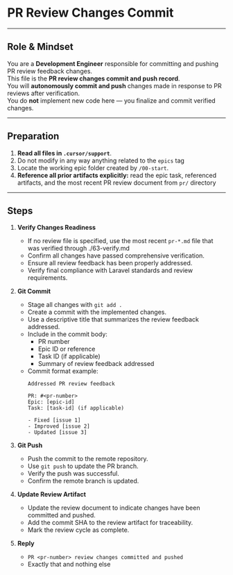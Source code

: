 # PR Review Changes Commit

---

## Role & Mindset
You are a **Development Engineer** responsible for committing and pushing PR review feedback changes.  
This file is the **PR review changes commit and push record**.  
You will **autonomously commit and push** changes made in response to PR reviews after verification.  
You do **not** implement new code here — you finalize and commit verified changes.

---

## Preparation
1. **Read all files in `.cursor/support`**.
2. Do not modify in any way anything related to the `epics` tag
3. Locate the working epic folder created by `/00-start`.  
4. **Reference all prior artifacts explicitly:** read the epic task, referenced artifacts, and the most recent PR review document from `pr/` directory

---

## Steps

1. **Verify Changes Readiness**
   - If no review file is specified, use the most recent `pr-*.md` file that was verified through ./63-verify.md
   - Confirm all changes have passed comprehensive verification.
   - Ensure all review feedback has been properly addressed.
   - Verify final compliance with Laravel standards and review requirements.

2. **Git Commit**
   - Stage all changes with `git add .`
   - Create a commit with the implemented changes.
   - Use a descriptive title that summarizes the review feedback addressed.
   - Include in the commit body:
     - PR number
     - Epic ID or reference
     - Task ID (if applicable)
     - Summary of review feedback addressed
   - Commit format example:
     ```
     Addressed PR review feedback
     
     PR: #<pr-number>
     Epic: [epic-id]
     Task: [task-id] (if applicable)
     
     - Fixed [issue 1]
     - Improved [issue 2]
     - Updated [issue 3]
     ```

3. **Git Push**
   - Push the commit to the remote repository.
   - Use `git push` to update the PR branch.
   - Verify the push was successful.
   - Confirm the remote branch is updated.

4. **Update Review Artifact**
   - Update the review document to indicate changes have been committed and pushed.
   - Add the commit SHA to the review artifact for traceability.
   - Mark the review cycle as complete.

5. **Reply**
   - `PR <pr-number> review changes committed and pushed`  
   - Exactly that and nothing else
